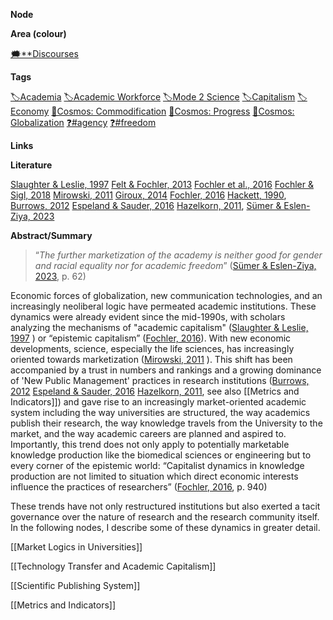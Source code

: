 **Node**

**Area (colour)**

[🗯️**Discourses](https://lean-sphynx-49b.notion.site/Discourses-ab06ed1436054e5b9bf0c0af92149114?pvs=21)

**Tags**

[🏷️Academia](https://lean-sphynx-49b.notion.site/Academia-11bd23c278674ec6843b89f1af801c4d?pvs=21) [🏷️Academic Workforce](https://lean-sphynx-49b.notion.site/Academic-Workforce-14c2434af32e41c190a68c92b02ddf42?pvs=21) [🏷️Mode 2 Science](https://lean-sphynx-49b.notion.site/Mode-2-Science-f4287daae3de4bb983342cd01f6f6bcb?pvs=21) [🏷️Capitalism](https://lean-sphynx-49b.notion.site/Capitalism-92ab400b37bd411da460073c2ee4fb05?pvs=21) [🏷️Economy](https://lean-sphynx-49b.notion.site/Economy-bf5b68925bd1410a94d40973a3b254e0?pvs=21) [🌌Cosmos: Commodification](https://lean-sphynx-49b.notion.site/Cosmos-Commodification-ce1df3cd683e4bc39a4f7348f4df6701?pvs=21) [🌌Cosmos: Progress](https://lean-sphynx-49b.notion.site/Cosmos-Progress-9b264eb6e46c4d039df020e1d9342b9c?pvs=21) [🌌Cosmos: Globalization](https://lean-sphynx-49b.notion.site/Cosmos-Globalization-8bfcc0523ab64a819cd329a6875da3ed?pvs=21) [❓#agency](https://lean-sphynx-49b.notion.site/Kind-11587210186680929d30e9ac15b3534c?pvs=21) [❓#freedom](https://lean-sphynx-49b.notion.site/Freedom-11587210186680bc90dfc92c64aa96cf?pvs=21)

**Links**

**Literature**

[Slaughter & Leslie, 1997](https://lean-sphynx-49b.notion.site/Slaughter-Leslie-1997-4b70031f0d5145deae19d471784d944f?pvs=21) [Felt & Fochler, 2013](https://lean-sphynx-49b.notion.site/Felt-Fochler-2013-63ea1d5bbc1043be9fd0f94c7f750169?pvs=21) [Fochler et al., 2016](https://lean-sphynx-49b.notion.site/Fochler-et-al-2016-ad0d5bd0a02b4a6dbd76470719c25638?pvs=21) [Fochler & Sigl, 2018](https://lean-sphynx-49b.notion.site/Fochler-Sigl-2018-bdbbd2250a2640ada1c23c976cd624b9?pvs=21) [Mirowski, 2011](https://lean-sphynx-49b.notion.site/Mirowski-2011-52e3e8247a3a495e8aaa1c878effe839?pvs=21) [Giroux, 2014](https://lean-sphynx-49b.notion.site/Giroux-2014-20c30865408446ddb6d170071f45f881?pvs=21) [Fochler, 2016](https://lean-sphynx-49b.notion.site/Fochler-2016-e6c44c558c3747d4a7664021ecba6deb?pvs=21) [Hackett, 1990](https://lean-sphynx-49b.notion.site/Hackett-1990-10a87210186681c49e3bff6b030eabbb?pvs=21), [Burrows, 2012](https://lean-sphynx-49b.notion.site/Burrows-2012-9f0bdeaa9958421fa779b8ba68804dad?pvs=21) [Espeland & Sauder, 2016](https://lean-sphynx-49b.notion.site/Espeland-Sauder-2016-ff34c997953344a6a00c1932923a56c2?pvs=21) [Hazelkorn, 2011](https://lean-sphynx-49b.notion.site/Hazelkorn-2011-0a5fc350c3d04e4289a807058258bae3?pvs=21), [Sümer & Eslen-Ziya, 2023](https://lean-sphynx-49b.notion.site/S-mer-Eslen-Ziya-2023-334a5db769d946399473a0b7ea9f9721?pvs=21)

**Abstract/Summary**

> “_The further marketization of the academy is neither good for gender and racial equality nor for academic freedom_” ([Sümer & Eslen-Ziya, 2023](https://lean-sphynx-49b.notion.site/S-mer-Eslen-Ziya-2023-334a5db769d946399473a0b7ea9f9721?pvs=21), p. 62)

Economic forces of globalization, new communication technologies, and an increasingly neoliberal logic have permeated academic institutions. These dynamics were already evident since the mid-1990s, with scholars analyzing the mechanisms of "academic capitalism" ([Slaughter & Leslie, 1997](https://lean-sphynx-49b.notion.site/Slaughter-Leslie-1997-4b70031f0d5145deae19d471784d944f?pvs=21) ) or “epistemic capitalism” ([Fochler, 2016](https://lean-sphynx-49b.notion.site/Fochler-2016-e6c44c558c3747d4a7664021ecba6deb?pvs=21)). With new economic developments, science, especially the life sciences, has increasingly oriented towards marketization ([Mirowski, 2011](https://lean-sphynx-49b.notion.site/Mirowski-2011-52e3e8247a3a495e8aaa1c878effe839?pvs=21) ). This shift has been accompanied by a trust in numbers and rankings and a growing dominance of 'New Public Management' practices in research institutions ([Burrows, 2012](https://lean-sphynx-49b.notion.site/Burrows-2012-9f0bdeaa9958421fa779b8ba68804dad?pvs=21) [Espeland & Sauder, 2016](https://lean-sphynx-49b.notion.site/Espeland-Sauder-2016-ff34c997953344a6a00c1932923a56c2?pvs=21) [Hazelkorn, 2011](https://lean-sphynx-49b.notion.site/Hazelkorn-2011-0a5fc350c3d04e4289a807058258bae3?pvs=21), see also [[Metrics and Indicators]]) and gave rise to an increasingly market-oriented academic system including the way universities are structured, the way academics publish their research, the way knowledge travels from the University to the market, and the way academic careers are planned and aspired to. Importantly, this trend does not only apply to potentially marketable knowledge production like the biomedical sciences or engineering but to every corner of the epistemic world: “Capitalist dynamics in knowledge production are not limited to situation which direct economic interests influence the practices of researchers” ([Fochler, 2016](https://lean-sphynx-49b.notion.site/Fochler-2016-e6c44c558c3747d4a7664021ecba6deb?pvs=21), p. 940)

These trends have not only restructured institutions but also exerted a tacit governance over the nature of research and the research community itself. In the following nodes, I describe some of these dynamics in greater detail.

  

[[Market Logics in Universities]]

[[Technology Transfer and Academic Capitalism]]

[[Scientific Publishing System]]

[[Metrics and Indicators]]